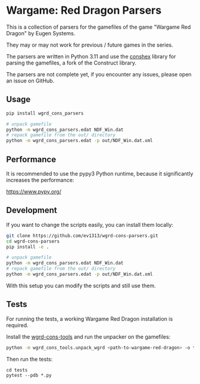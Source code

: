 # Wargame: Red Dragon Parsers

This is a collection of parsers for the gamefiles of the game "Wargame Red Dragon" by Eugen Systems.

They may or may not work for previous / future games in the series.

The parsers are written in Python 3.11 and use the [conshex](https://github.com/conshex/conshex) library for parsing the
gamefiles, a fork of the Construct library.

The parsers are not complete yet, if you encounter any issues, please open an issue on GitHub.

## Usage

``` sh
pip install wgrd_cons_parsers

# unpack gamefile
python -m wgrd_cons_parsers.edat NDF_Win.dat
# repack gamefile from the out/ directory
python -m wgrd_cons_parsers.edat -p out/NDF_Win.dat.xml
```

## Performance

It is recommended to use the pypy3 Python runtime, because it significantly increases the performance:

https://www.pypy.org/

## Development

If you want to change the scripts easily, you can install them locally:

``` sh
git clone https://github.com/ev1313/wgrd-cons-parsers.git
cd wgrd-cons-parsers
pip install -e .

# unpack gamefile
python -m wgrd_cons_parsers.edat NDF_Win.dat
# repack gamefile from the out/ directory
python -m wgrd_cons_parsers.edat -p out/NDF_Win.dat.xml
```

With this setup you can modify the scripts and still use them.

## Tests

For running the tests, a working Wargame Red Dragon installation is required.

Install the [wgrd-cons-tools](https://github.com/ev1313/wgrd-cons-tools) and run the unpacker on the gamefiles:

``` sh
python -m wgrd_cons_tools.unpack_wgrd <path-to-wargame-red-dragon> -o tests/files/
```

Then run the tests:

``` sh"
cd tests
pytest --pdb *.py
```
